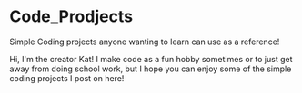 # Code_Prodjects
Simple Coding projects anyone wanting to learn can use as a reference! 

Hi, I'm the creator Kat! I make code as a fun hobby sometimes or to just get away from doing school work, 
but I hope you can enjoy some of the simple coding projects I post on here!
